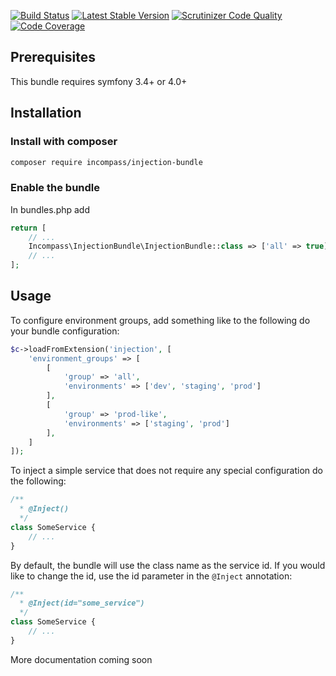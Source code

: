 [![Build Status](https://travis-ci.com/incompass/injection-bundle.svg?branch=master)](https://travis-ci.org/incompass/injection-bundle)
[![Latest Stable Version](https://poser.pugx.org/incompass/injection-bundle/v/stable.svg)](https://packagist.org/packages/incompass/injection-bundle)
[![Scrutinizer Code Quality](https://scrutinizer-ci.com/g/incompass/injection-bundle/badges/quality-score.png?b=master)](https://scrutinizer-ci.com/g/incompass/injection-bundle/?branch=master)
[![Code Coverage](https://scrutinizer-ci.com/g/incompass/injection-bundle/badges/coverage.png?b=master)](https://scrutinizer-ci.com/g/incompass/injection-bundle/?branch=master)

Prerequisites
-------------

This bundle requires symfony 3.4+ or 4.0+

Installation
------------

### Install with composer

```bash
composer require incompass/injection-bundle
```

### Enable the bundle

In bundles.php add

```php
return [
    // ...
    Incompass\InjectionBundle\InjectionBundle::class => ['all' => true]
    // ...
];
```

Usage
-----

To configure environment groups, add something like to the following do your bundle configuration:

```php
$c->loadFromExtension('injection', [
    'environment_groups' => [
        [
            'group' => 'all',
            'environments' => ['dev', 'staging', 'prod']
        ],
        [
            'group' => 'prod-like',
            'environments' => ['staging', 'prod']
        ],
    ]
]);

```

To inject a simple service that does not require any special configuration do the following:

```php
/**
  * @Inject()
  */
class SomeService {
    // ...
}
```

By default, the bundle will use the class name as the service id. If you would like to change the id, use the id parameter in the `@Inject` annotation:

```php
/**
  * @Inject(id="some_service")
  */
class SomeService {
    // ...
}
```

More documentation coming soon